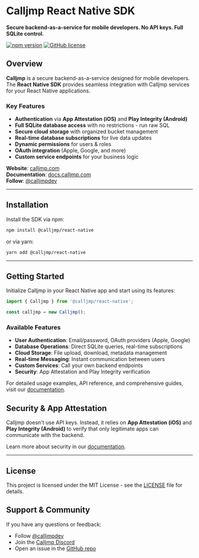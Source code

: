 # Calljmp React Native SDK

**Secure backend-as-a-service for mobile developers. No API keys. Full SQLite control.**

[![npm version](https://img.shields.io/npm/v/@calljmp/react-native)](https://www.npmjs.com/package/@calljmp/react-native)
[![GitHub license](https://img.shields.io/github/license/Calljmp/calljmp-react-native)](LICENSE)

## Overview

**Calljmp** is a secure backend-as-a-service designed for mobile developers. The **React Native SDK** provides seamless integration with Calljmp services for your React Native applications.

### Key Features

- **Authentication** via **App Attestation (iOS)** and **Play Integrity (Android)**
- **Full SQLite database access** with no restrictions - run raw SQL
- **Secure cloud storage** with organized bucket management
- **Real-time database subscriptions** for live data updates
- **Dynamic permissions** for users & roles
- **OAuth integration** (Apple, Google, and more)
- **Custom service endpoints** for your business logic

**Website**: [calljmp.com](https://calljmp.com)  
**Documentation**: [docs.calljmp.com](https://docs.calljmp.com)  
**Follow**: [@calljmpdev](https://x.com/calljmpdev)

---

## Installation

Install the SDK via npm:

```sh
npm install @calljmp/react-native
```

or via yarn:

```sh
yarn add @calljmp/react-native
```

---

## Getting Started

Initialize Calljmp in your React Native app and start using its features:

```typescript
import { Calljmp } from '@calljmp/react-native';

const calljmp = new Calljmp();
```

### Available Features

- **User Authentication**: Email/password, OAuth providers (Apple, Google)
- **Database Operations**: Direct SQLite queries, real-time subscriptions
- **Cloud Storage**: File upload, download, metadata management
- **Real-time Messaging**: Instant communication between users
- **Custom Services**: Call your own backend endpoints
- **Security**: App Attestation and Play Integrity verification

For detailed usage examples, API reference, and comprehensive guides, visit our [documentation](https://docs.calljmp.com).

## Security & App Attestation

Calljmp doesn't use API keys. Instead, it relies on **App Attestation (iOS)** and **Play Integrity (Android)** to verify that only legitimate apps can communicate with the backend.

Learn more about security in our [documentation](https://docs.calljmp.com/security).

---

## License

This project is licensed under the MIT License - see the [LICENSE](LICENSE) file for details.

## Support & Community

If you have any questions or feedback:

- Follow [@calljmpdev](https://x.com/calljmpdev)
- Join the [Calljmp Discord](https://discord.gg/DHsrADPUC6)
- Open an issue in the [GitHub repo](https://github.com/Calljmp/calljmp-react-native/issues)
